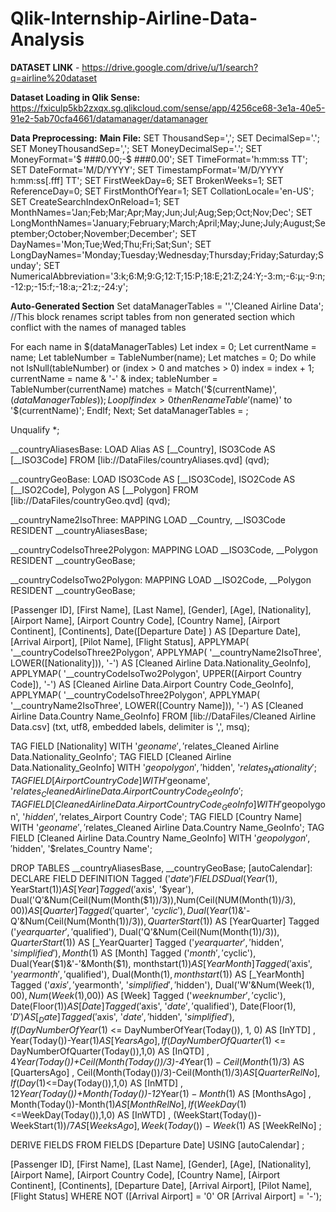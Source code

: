 # Qlik-Internship-Airline-Data-Analysis

**DATASET LINK** - https://drive.google.com/drive/u/1/search?q=airline%20dataset

**Dataset Loading in Qlik Sense:** https://fxiculp5kb2zxqx.sg.qlikcloud.com/sense/app/4256ce68-3e1a-40e5-91e2-5ab70cfa4661/datamanager/datamanager

**Data Preprocessing:**
**Main File:**
SET ThousandSep=',';
SET DecimalSep='.';
SET MoneyThousandSep=',';
SET MoneyDecimalSep='.';
SET MoneyFormat='$ ###0.00;-$ ###0.00';
SET TimeFormat='h:mm:ss TT';
SET DateFormat='M/D/YYYY';
SET TimestampFormat='M/D/YYYY h:mm:ss[.fff] TT';
SET FirstWeekDay=6;
SET BrokenWeeks=1;
SET ReferenceDay=0;
SET FirstMonthOfYear=1;
SET CollationLocale='en-US';
SET CreateSearchIndexOnReload=1;
SET MonthNames='Jan;Feb;Mar;Apr;May;Jun;Jul;Aug;Sep;Oct;Nov;Dec';
SET LongMonthNames='January;February;March;April;May;June;July;August;September;October;November;December';
SET DayNames='Mon;Tue;Wed;Thu;Fri;Sat;Sun';
SET LongDayNames='Monday;Tuesday;Wednesday;Thursday;Friday;Saturday;Sunday';
SET NumericalAbbreviation='3:k;6:M;9:G;12:T;15:P;18:E;21:Z;24:Y;-3:m;-6:μ;-9:n;-12:p;-15:f;-18:a;-21:z;-24:y';

**Auto-Generated Section**
Set dataManagerTables = '','Cleaned Airline Data';
//This block renames script tables from non generated section which conflict with the names of managed tables

For each name in $(dataManagerTables) 
    Let index = 0;
    Let currentName = name; 
    Let tableNumber = TableNumber(name); 
    Let matches = 0; 
    Do while not IsNull(tableNumber) or (index > 0 and matches > 0)
        index = index + 1; 
        currentName = name & '-' & index; 
        tableNumber = TableNumber(currentName) 
        matches = Match('$(currentName)', $(dataManagerTables));
    Loop 
    If index > 0 then 
            Rename Table '$(name)' to '$(currentName)'; 
    EndIf; 
Next; 
Set dataManagerTables = ;


Unqualify *;

__countryAliasesBase:
LOAD
	Alias AS [__Country],
	ISO3Code AS [__ISO3Code]
FROM [lib://DataFiles/countryAliases.qvd]
(qvd);

__countryGeoBase:
LOAD
	ISO3Code AS [__ISO3Code],
	ISO2Code AS [__ISO2Code],
	Polygon AS [__Polygon]
FROM [lib://DataFiles/countryGeo.qvd]
(qvd);

__countryName2IsoThree:
MAPPING LOAD
	__Country,
	__ISO3Code
RESIDENT __countryAliasesBase;

__countryCodeIsoThree2Polygon:
MAPPING LOAD
	__ISO3Code,
	__Polygon
RESIDENT __countryGeoBase;

__countryCodeIsoTwo2Polygon:
MAPPING LOAD
	__ISO2Code,
	__Polygon
RESIDENT __countryGeoBase;

[Cleaned Airline Data]:
LOAD
	[Passenger ID],
	[First Name],
	[Last Name],
	[Gender],
	[Age],
	[Nationality],
	[Airport Name],
	[Airport Country Code],
	[Country Name],
	[Airport Continent],
	[Continents],
	Date([Departure Date] ) AS [Departure Date],
	[Arrival Airport],
	[Pilot Name],
	[Flight Status],
	APPLYMAP( '__countryCodeIsoThree2Polygon', APPLYMAP( '__countryName2IsoThree', LOWER([Nationality])), '-') AS [Cleaned Airline Data.Nationality_GeoInfo],
	APPLYMAP( '__countryCodeIsoTwo2Polygon', UPPER([Airport Country Code]), '-') AS [Cleaned Airline Data.Airport Country Code_GeoInfo],
	APPLYMAP( '__countryCodeIsoThree2Polygon', APPLYMAP( '__countryName2IsoThree', LOWER([Country Name])), '-') AS [Cleaned Airline Data.Country Name_GeoInfo]
 FROM [lib://DataFiles/Cleaned Airline Data.csv]
(txt, utf8, embedded labels, delimiter is ',', msq);



TAG FIELD [Nationality] WITH '$geoname', '$relates_Cleaned Airline Data.Nationality_GeoInfo';
TAG FIELD [Cleaned Airline Data.Nationality_GeoInfo] WITH '$geopolygon', '$hidden', '$relates_Nationality';
TAG FIELD [Airport Country Code] WITH '$geoname', '$relates_Cleaned Airline Data.Airport Country Code_GeoInfo';
TAG FIELD [Cleaned Airline Data.Airport Country Code_GeoInfo] WITH '$geopolygon', '$hidden', '$relates_Airport Country Code';
TAG FIELD [Country Name] WITH '$geoname', '$relates_Cleaned Airline Data.Country Name_GeoInfo';
TAG FIELD [Cleaned Airline Data.Country Name_GeoInfo] WITH '$geopolygon', '$hidden', '$relates_Country Name';

DROP TABLES __countryAliasesBase, __countryGeoBase;
[autoCalendar]: 
  DECLARE FIELD DEFINITION Tagged ('$date')
FIELDS
  Dual(Year($1), YearStart($1)) AS [Year] Tagged ('$axis', '$year'),
  Dual('Q'&Num(Ceil(Num(Month($1))/3)),Num(Ceil(NUM(Month($1))/3),00)) AS [Quarter] Tagged ('$quarter', '$cyclic'),
  Dual(Year($1)&'-Q'&Num(Ceil(Num(Month($1))/3)),QuarterStart($1)) AS [YearQuarter] Tagged ('$yearquarter', '$qualified'),
  Dual('Q'&Num(Ceil(Num(Month($1))/3)),QuarterStart($1)) AS [_YearQuarter] Tagged ('$yearquarter', '$hidden', '$simplified'),
  Month($1) AS [Month] Tagged ('$month', '$cyclic'),
  Dual(Year($1)&'-'&Month($1), monthstart($1)) AS [YearMonth] Tagged ('$axis', '$yearmonth', '$qualified'),
  Dual(Month($1), monthstart($1)) AS [_YearMonth] Tagged ('$axis', '$yearmonth', '$simplified', '$hidden'),
  Dual('W'&Num(Week($1),00), Num(Week($1),00)) AS [Week] Tagged ('$weeknumber', '$cyclic'),
  Date(Floor($1)) AS [Date] Tagged ('$axis', '$date', '$qualified'),
  Date(Floor($1), 'D') AS [_Date] Tagged ('$axis', '$date', '$hidden', '$simplified'),
  If (DayNumberOfYear($1) <= DayNumberOfYear(Today()), 1, 0) AS [InYTD] ,
  Year(Today())-Year($1) AS [YearsAgo] ,
  If (DayNumberOfQuarter($1) <= DayNumberOfQuarter(Today()),1,0) AS [InQTD] ,
  4*Year(Today())+Ceil(Month(Today())/3)-4*Year($1)-Ceil(Month($1)/3) AS [QuartersAgo] ,
  Ceil(Month(Today())/3)-Ceil(Month($1)/3) AS [QuarterRelNo] ,
  If(Day($1)<=Day(Today()),1,0) AS [InMTD] ,
  12*Year(Today())+Month(Today())-12*Year($1)-Month($1) AS [MonthsAgo] ,
  Month(Today())-Month($1) AS [MonthRelNo] ,
  If(WeekDay($1)<=WeekDay(Today()),1,0) AS [InWTD] ,
  (WeekStart(Today())-WeekStart($1))/7 AS [WeeksAgo] ,
  Week(Today())-Week($1) AS [WeekRelNo] ;

DERIVE FIELDS FROM FIELDS [Departure Date] USING [autoCalendar] ;

[Airline Dataset]:
LOAD
    [Passenger ID],
    [First Name],
    [Last Name],
    [Gender],
    [Age],
    [Nationality],
    [Airport Name],
    [Airport Country Code],
    [Country Name],
    [Airport Continent],
    [Continents],
    [Departure Date],
    [Arrival Airport],
    [Pilot Name],
    [Flight Status]
WHERE NOT ([Arrival Airport] = '0' OR [Arrival Airport] = '-');

